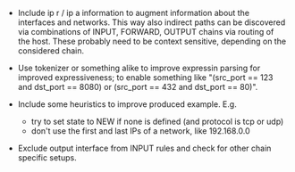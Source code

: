 - Include ip r / ip a information to augment information about the interfaces and networks. This way also indirect paths can be discovered via combinations of INPUT, FORWARD, OUTPUT chains via routing of the host. These probably need to be context sensitive, depending on the considered chain.

- Use tokenizer or something alike to improve expressin parsing for improved expressiveness; to enable something like "(src_port == 123 and dst_port == 8080) or (src_port == 432 and dst_port == 80)".

- Include some heuristics to improve produced example.
  E.g.
  - try to set state to NEW if none is defined (and protocol is tcp or udp)
  - don't use the first and last IPs of a network, like 192.168.0.0

- Exclude output interface from INPUT rules and check for other chain specific setups.

